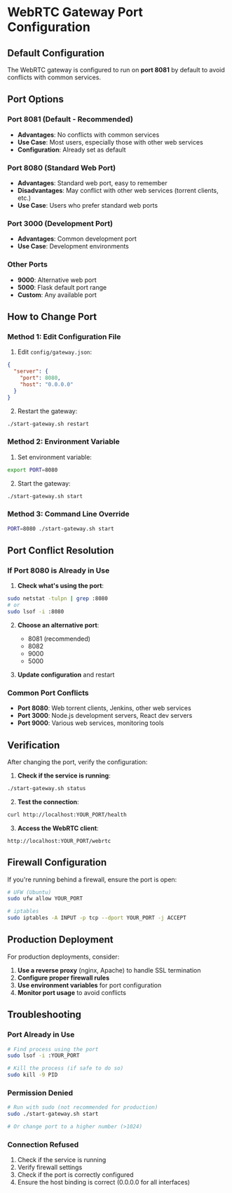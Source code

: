 # WebRTC Gateway Port Configuration

## Default Configuration

The WebRTC gateway is configured to run on **port 8081** by default to avoid conflicts with common services.

## Port Options

### Port 8081 (Default - Recommended)
- **Advantages**: No conflicts with common services
- **Use Case**: Most users, especially those with other web services
- **Configuration**: Already set as default

### Port 8080 (Standard Web Port)
- **Advantages**: Standard web port, easy to remember
- **Disadvantages**: May conflict with other web services (torrent clients, etc.)
- **Use Case**: Users who prefer standard web ports

### Port 3000 (Development Port)
- **Advantages**: Common development port
- **Use Case**: Development environments

### Other Ports
- **9000**: Alternative web port
- **5000**: Flask default port range
- **Custom**: Any available port

## How to Change Port

### Method 1: Edit Configuration File
1. Edit `config/gateway.json`:
```json
{
  "server": {
    "port": 8080,
    "host": "0.0.0.0"
  }
}
```

2. Restart the gateway:
```bash
./start-gateway.sh restart
```

### Method 2: Environment Variable
1. Set environment variable:
```bash
export PORT=8080
```

2. Start the gateway:
```bash
./start-gateway.sh start
```

### Method 3: Command Line Override
```bash
PORT=8080 ./start-gateway.sh start
```

## Port Conflict Resolution

### If Port 8080 is Already in Use
1. **Check what's using the port**:
```bash
sudo netstat -tulpn | grep :8080
# or
sudo lsof -i :8080
```

2. **Choose an alternative port**:
   - 8081 (recommended)
   - 8082
   - 9000
   - 5000

3. **Update configuration** and restart

### Common Port Conflicts
- **Port 8080**: Web torrent clients, Jenkins, other web services
- **Port 3000**: Node.js development servers, React dev servers
- **Port 9000**: Various web services, monitoring tools

## Verification

After changing the port, verify the configuration:

1. **Check if the service is running**:
```bash
./start-gateway.sh status
```

2. **Test the connection**:
```bash
curl http://localhost:YOUR_PORT/health
```

3. **Access the WebRTC client**:
```
http://localhost:YOUR_PORT/webrtc
```

## Firewall Configuration

If you're running behind a firewall, ensure the port is open:

```bash
# UFW (Ubuntu)
sudo ufw allow YOUR_PORT

# iptables
sudo iptables -A INPUT -p tcp --dport YOUR_PORT -j ACCEPT
```

## Production Deployment

For production deployments, consider:

1. **Use a reverse proxy** (nginx, Apache) to handle SSL termination
2. **Configure proper firewall rules**
3. **Use environment variables** for port configuration
4. **Monitor port usage** to avoid conflicts

## Troubleshooting

### Port Already in Use
```bash
# Find process using the port
sudo lsof -i :YOUR_PORT

# Kill the process (if safe to do so)
sudo kill -9 PID
```

### Permission Denied
```bash
# Run with sudo (not recommended for production)
sudo ./start-gateway.sh start

# Or change port to a higher number (>1024)
```

### Connection Refused
1. Check if the service is running
2. Verify firewall settings
3. Check if the port is correctly configured
4. Ensure the host binding is correct (0.0.0.0 for all interfaces)
